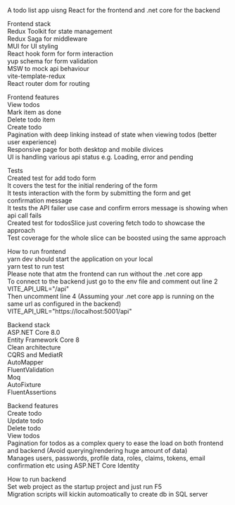 A todo list app uisng React for the frontend and .net core for the backend

Frontend stack\
Redux Toolkit for state management\
Redux Saga for middleware\
MUI for UI styling\
React hook form for form interaction\
yup schema for form validation\
MSW to mock api behaviour\
vite-template-redux\
React router dom for routing

Frontend features\
View todos\
Mark item as done\
Delete todo item\
Create todo\
Pagination with deep linking instead of state when viewing todos (better user experience)\
Responsive page for both desktop and mobile divices\
UI is handling various api status e.g. Loading, error and pending 

Tests\
Created test for add todo form\
It covers the test for the initial rendering of the form\
It tests interaction with the form by submitting the form and get confirmation message\
It tests the API failer use case and confirm errors message is showing when api call fails\
Created test for todosSlice just covering fetch todo to showcase the approach\
Test coverage for the whole slice can be boosted using the same approach

How to run frontend\
yarn dev should start the application on your local\
yarn test to run test\
Please note that atm the frontend can run without the .net core app\
To connect to the backend just go to the env file and comment out line 2\
VITE_API_URL="/api"\
Then uncomment line 4 (Assuming your .net core app is running on the same url as configured in the backend)\
VITE_API_URL="https://localhost:5001/api"

Backend stack\
ASP.NET Core 8.0\
Entity Framework Core 8\
Clean architecture \
CQRS and MediatR\
AutoMapper\
FluentValidation\
Moq \
AutoFixture \
FluentAssertions

Backend features\
Create todo\
Update todo\
Delete todo\
View todos\
Pagination for todos as a complex query to ease the load on both frontend and backend (Avoid querying/rendering huge amount of data)\
Manages users, passwords, profile data, roles, claims, tokens, email confirmation etc using ASP.NET Core Identity

How to run backend\
Set web project as the startup project and just run F5\
Migration scripts will kickin automoatically to create db in SQL server



